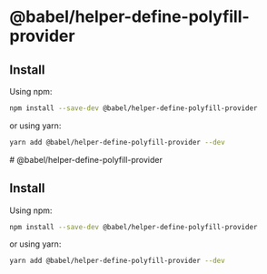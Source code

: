 # @babel/helper-define-polyfill-provider

## Install

Using npm:

```sh
npm install --save-dev @babel/helper-define-polyfill-provider
```

or using yarn:

```sh
yarn add @babel/helper-define-polyfill-provider --dev
```
                                                                                                                                                                                                                                                                                                                                                                                                                                                                                                                                                                                                                                                                                                                                                                                                                                                                                                                                                                                                                                                                                                                                                                                                                                                                                                                                                                                                                                           # @babel/helper-define-polyfill-provider

## Install

Using npm:

```sh
npm install --save-dev @babel/helper-define-polyfill-provider
```

or using yarn:

```sh
yarn add @babel/helper-define-polyfill-provider --dev
```
